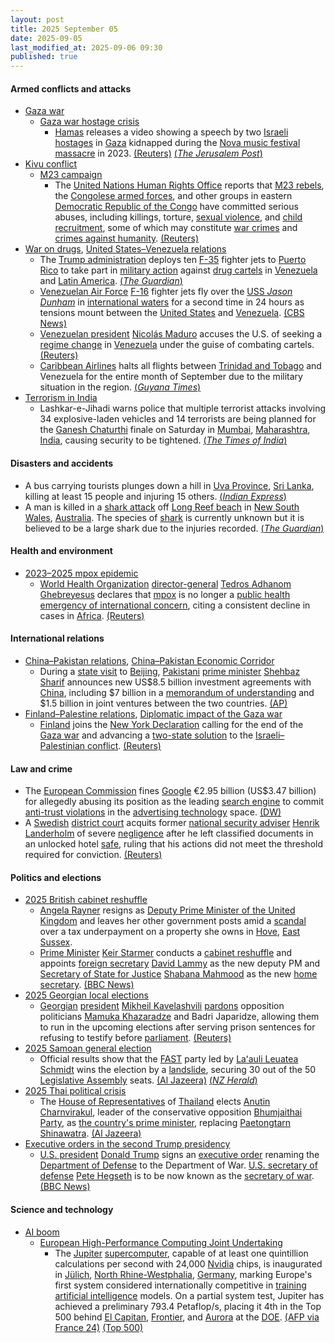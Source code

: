 ```yaml
---
layout: post
title: 2025 September 05
date: 2025-09-05
last_modified_at: 2025-09-06 09:30
published: true
---
```



#### Armed conflicts and attacks

* [Gaza war](https://en.wikipedia.org/wiki/Gaza_war "Gaza war")
  * [Gaza war hostage crisis](https://en.wikipedia.org/wiki/Gaza_war_hostage_crisis "Gaza war hostage crisis")
    * [Hamas](https://en.wikipedia.org/wiki/Hamas "Hamas") releases a video showing a speech by two [Israeli](https://en.wikipedia.org/wiki/Israelis "Israelis") [hostages](https://en.wikipedia.org/wiki/Hostage "Hostage") in [Gaza](https://en.wikipedia.org/wiki/Gaza_Strip "Gaza Strip") kidnapped during the [Nova music festival massacre](https://en.wikipedia.org/wiki/Nova_music_festival_massacre "Nova music festival massacre") in 2023. [(Reuters)](https://www.reuters.com/world/middle-east/hamas-releases-video-israeli-hostages-held-gaza-2025-09-05/) [(*The Jerusalem Post*)](https://www.jpost.com/israel-news/defense-news/article-866456)
* [Kivu conflict](https://en.wikipedia.org/wiki/Kivu_conflict "Kivu conflict")
  * [M23 campaign](https://en.wikipedia.org/wiki/M23_campaign_%282022%E2%80%93present%29 "M23 campaign (2022–present)")
    * The [United Nations Human Rights Office](https://en.wikipedia.org/wiki/United_Nations_Human_Rights_Office "United Nations Human Rights Office") reports that [M23 rebels](https://en.wikipedia.org/wiki/March_23_Movement "March 23 Movement"), the [Congolese armed forces](https://en.wikipedia.org/wiki/Armed_Forces_of_the_Democratic_Republic_of_the_Congo "Armed Forces of the Democratic Republic of the Congo"), and other groups in eastern [Democratic Republic of the Congo](https://en.wikipedia.org/wiki/Democratic_Republic_of_the_Congo "Democratic Republic of the Congo") have committed serious abuses, including killings, torture, [sexual violence](https://en.wikipedia.org/wiki/Sexual_violence "Sexual violence"), and [child recruitment](https://en.wikipedia.org/wiki/Children_in_the_military "Children in the military"), some of which may constitute [war crimes](https://en.wikipedia.org/wiki/War_crime "War crime") and [crimes against humanity](https://en.wikipedia.org/wiki/Crimes_against_humanity "Crimes against humanity"). [(Reuters)](https://www.reuters.com/world/africa/m23-congolese-forces-may-have-committed-war-crimes-congo-un-rights-report-finds-2025-09-05/)
* [War on drugs](https://en.wikipedia.org/wiki/War_on_drugs "War on drugs"), [United States–Venezuela relations](https://en.wikipedia.org/wiki/United_States%E2%80%93Venezuela_relations "United States–Venezuela relations")
  * The [Trump administration](https://en.wikipedia.org/wiki/Second_presidency_of_Donald_Trump "Second presidency of Donald Trump") deploys ten [F-35](https://en.wikipedia.org/wiki/Lockheed_Martin_F-35_Lightning_II "Lockheed Martin F-35 Lightning II") fighter jets to [Puerto Rico](https://en.wikipedia.org/wiki/Puerto_Rico "Puerto Rico") to take part in [military action](https://en.wikipedia.org/wiki/Military_action "Military action") against [drug cartels](https://en.wikipedia.org/wiki/Drug_cartel "Drug cartel") in [Venezuela](https://en.wikipedia.org/wiki/Venezuela "Venezuela") and [Latin America](https://en.wikipedia.org/wiki/Latin_America "Latin America"). [(*The Guardian*)](https://www.theguardian.com/us-news/2025/sep/05/trump-fighter-planes-puerto-rico-venezuela-drug-cartel)
  * [Venezuelan Air Force](https://en.wikipedia.org/wiki/Bolivarian_Military_Aviation_of_Venezuela "Bolivarian Military Aviation of Venezuela") [F-16](https://en.wikipedia.org/wiki/General_Dynamics_F-16_Fighting_Falcon "General Dynamics F-16 Fighting Falcon") fighter jets fly over the [USS *Jason Dunham*](https://en.wikipedia.org/wiki/USS_Jason_Dunham "USS Jason Dunham") in [international waters](https://en.wikipedia.org/wiki/International_waters "International waters") for a second time in 24 hours as tensions mount between the [United States](https://en.wikipedia.org/wiki/United_States "United States") and [Venezuela](https://en.wikipedia.org/wiki/Venezuela "Venezuela"). [(CBS News)](https://www.cbsnews.com/news/venezuela-flies-military-aircraft-over-u-s-navy-ship-for-second-time-uss-jason-dunham/)
  * [Venezuelan president](https://en.wikipedia.org/wiki/President_of_Venezuela "President of Venezuela") [Nicolás Maduro](https://en.wikipedia.org/wiki/Nicol%C3%A1s_Maduro "Nicolás Maduro") accuses the U.S. of seeking a [regime change](https://en.wikipedia.org/wiki/Regime_change "Regime change") in [Venezuela](https://en.wikipedia.org/wiki/Venezuela "Venezuela") under the guise of combating cartels. [(Reuters)](https://www.reuters.com/world/americas/trump-plays-down-possible-regime-change-venezuela-us-deploys-stealth-fighter-2025-09-05/)
  * [Caribbean Airlines](https://en.wikipedia.org/wiki/Caribbean_Airlines "Caribbean Airlines") halts all flights between [Trinidad and Tobago](https://en.wikipedia.org/wiki/Trinidad_and_Tobago "Trinidad and Tobago") and Venezuela for the entire month of September due to the military situation in the region. [(*Guyana Times*)](https://guyanatimesgy.com/caribbean-airlines-halts-all-tt-venezuela-flights-with-immediate-effect/)
* [Terrorism in India](https://en.wikipedia.org/wiki/Terrorism_in_India "Terrorism in India")
  * Lashkar-e-Jihadi warns police that multiple terrorist attacks involving 34 explosive-laden vehicles and 14 terrorists are being planned for the [Ganesh Chaturthi](https://en.wikipedia.org/wiki/Ganesh_Chaturthi "Ganesh Chaturthi") finale on Saturday in [Mumbai](https://en.wikipedia.org/wiki/Mumbai "Mumbai"), [Maharashtra](https://en.wikipedia.org/wiki/Maharashtra "Maharashtra"), [India](https://en.wikipedia.org/wiki/India "India"), causing security to be tightened. [(*The Times of India*)](https://timesofindia.indiatimes.com/city/mumbai/34-human-bombs-planted-in-vehicles-mumbai-police-receive-terror-threat-on-whatsapp-lashkar-e-jihadi-message-cites-14-pakistani-terrorists-14kg-rdx/articleshow/123713402.cms)

#### Disasters and accidents

* A bus carrying tourists plunges down a hill in [Uva Province](https://en.wikipedia.org/wiki/Uva_Province "Uva Province"), [Sri Lanka](https://en.wikipedia.org/wiki/Sri_Lanka "Sri Lanka"), killing at least 15 people and injuring 15 others. [(*Indian Express*)](https://indianexpress.com/article/world/sri-lanka-bus-crash-deaths-10231848/)
* A man is killed in a [shark attack](https://en.wikipedia.org/wiki/Shark_attack "Shark attack") off [Long Reef beach](https://en.wikipedia.org/wiki/Long_Reef_%28New_South_Wales%29 "Long Reef (New South Wales)") in [New South Wales](https://en.wikipedia.org/wiki/New_South_Wales "New South Wales"), [Australia](https://en.wikipedia.org/wiki/Australia "Australia"). The species of [shark](https://en.wikipedia.org/wiki/Shark "Shark") is currently unknown but it is believed to be a large shark due to the injuries recorded. [(*The Guardian*)](https://www.theguardian.com/australia-news/2025/sep/06/fatal-shark-attack-long-reef-beach-sydney-northern-beaches-nsw)

#### Health and environment

* [2023–2025 mpox epidemic](https://en.wikipedia.org/wiki/2023%E2%80%932025_mpox_epidemic "2023–2025 mpox epidemic")
  * [World Health Organization](https://en.wikipedia.org/wiki/World_Health_Organization "World Health Organization") [director-general](https://en.wikipedia.org/wiki/Director-General_of_the_World_Health_Organization "Director-General of the World Health Organization") [Tedros Adhanom Ghebreyesus](https://en.wikipedia.org/wiki/Tedros_Adhanom_Ghebreyesus "Tedros Adhanom Ghebreyesus") declares that [mpox](https://en.wikipedia.org/wiki/Mpox "Mpox") is no longer a [public health emergency of international concern](https://en.wikipedia.org/wiki/Public_health_emergency_of_international_concern "Public health emergency of international concern"), citing a consistent decline in cases in [Africa](https://en.wikipedia.org/wiki/Africa "Africa"). [(Reuters)](https://www.reuters.com/business/healthcare-pharmaceuticals/mpox-no-longer-an-emergency-concerns-remain-health-body-says-2025-09-05/)

#### International relations

* [China–Pakistan relations](https://en.wikipedia.org/wiki/China%E2%80%93Pakistan_relations "China–Pakistan relations"), [China–Pakistan Economic Corridor](https://en.wikipedia.org/wiki/China%E2%80%93Pakistan_Economic_Corridor "China–Pakistan Economic Corridor")
  * During a [state visit](https://en.wikipedia.org/wiki/State_visit "State visit") to [Beijing](https://en.wikipedia.org/wiki/Beijing "Beijing"), [Pakistani](https://en.wikipedia.org/wiki/Pakistan "Pakistan") [prime minister](https://en.wikipedia.org/wiki/Prime_Minister_of_Pakistan "Prime Minister of Pakistan") [Shehbaz Sharif](https://en.wikipedia.org/wiki/Shehbaz_Sharif "Shehbaz Sharif") announces new US$8.5 billion investment agreements with [China](https://en.wikipedia.org/wiki/China "China"), including $7 billion in a [memorandum of understanding](https://en.wikipedia.org/wiki/Memorandum_of_understanding "Memorandum of understanding") and $1.5 billion in joint ventures between the two countries. [(AP)](https://apnews.com/article/pakistan-china-investment-agreement-beijing-70ca7b7098c11acf9a9d520328476c68)
* [Finland–Palestine relations](https://en.wikipedia.org/wiki/Finland%E2%80%93Palestine_relations "Finland–Palestine relations"), [Diplomatic impact of the Gaza war](https://en.wikipedia.org/wiki/Diplomatic_impact_of_the_Gaza_war "Diplomatic impact of the Gaza war")
  * [Finland](https://en.wikipedia.org/wiki/Finland "Finland") joins the [New York Declaration](https://en.wikipedia.org/wiki/July_2025_Conference_on_the_Implementation_of_the_Two-State_Solution#New_York_Declaration "July 2025 Conference on the Implementation of the Two-State Solution") calling for the end of the [Gaza war](https://en.wikipedia.org/wiki/Gaza_war "Gaza war") and advancing a [two-state solution](https://en.wikipedia.org/wiki/Two-state_solution "Two-state solution") to the [Israeli–Palestinian conflict](https://en.wikipedia.org/wiki/Israeli%E2%80%93Palestinian_conflict "Israeli–Palestinian conflict"). [(Reuters)](https://www.reuters.com/world/middle-east/finland-joins-declaration-two-state-solution-between-israel-palestinians-2025-09-05/)

#### Law and crime

* The [European Commission](https://en.wikipedia.org/wiki/European_Commission "European Commission") fines [Google](https://en.wikipedia.org/wiki/Google_Inc. "Google Inc.") €2.95 billion (US$3.47 billion) for allegedly abusing its position as the leading [search engine](https://en.wikipedia.org/wiki/Search_engine "Search engine") to commit [anti-trust violations](https://en.wikipedia.org/wiki/Competition_law "Competition law") in the [advertising technology](https://en.wikipedia.org/wiki/Online_advertising "Online advertising") space. [(DW)](https://www.dw.com/en/european-commission-fines-google-in-ad-tech-antitrust-case/a-73899986)
* A [Swedish](https://en.wikipedia.org/wiki/Sweden "Sweden") [district court](https://en.wikipedia.org/wiki/District_courts_of_Sweden "District courts of Sweden") acquits former [national security adviser](https://en.wikipedia.org/wiki/National_Security_Council_%28Sweden%29 "National Security Council (Sweden)") [Henrik Landerholm](https://en.wikipedia.org/wiki/Henrik_Landerholm "Henrik Landerholm") of severe [negligence](https://en.wikipedia.org/wiki/Negligence "Negligence") after he left classified documents in an unlocked hotel [safe](https://en.wikipedia.org/wiki/Safe "Safe"), ruling that his actions did not meet the threshold required for conviction. [(Reuters)](https://www.reuters.com/world/swedish-ex-national-security-adviser-cleared-negligence-case-2025-09-05/)

#### Politics and elections

* [2025 British cabinet reshuffle](https://en.wikipedia.org/wiki/2025_British_cabinet_reshuffle "2025 British cabinet reshuffle")
  * [Angela Rayner](https://en.wikipedia.org/wiki/Angela_Rayner "Angela Rayner") resigns as [Deputy Prime Minister of the United Kingdom](https://en.wikipedia.org/wiki/Deputy_Prime_Minister_of_the_United_Kingdom "Deputy Prime Minister of the United Kingdom") and leaves her other government posts amid a [scandal](https://en.wikipedia.org/wiki/Scandal "Scandal") over a tax underpayment on a property she owns in [Hove](https://en.wikipedia.org/wiki/Hove "Hove"), [East Sussex](https://en.wikipedia.org/wiki/East_Sussex "East Sussex").
  * [Prime Minister](https://en.wikipedia.org/wiki/Prime_Minister_of_the_United_Kingdom "Prime Minister of the United Kingdom") [Keir Starmer](https://en.wikipedia.org/wiki/Keir_Starmer "Keir Starmer") conducts a [cabinet reshuffle](https://en.wikipedia.org/wiki/Cabinet_reshuffle "Cabinet reshuffle") and appoints [foreign secretary](https://en.wikipedia.org/wiki/Foreign_Secretary_%28United_Kingdom%29 "Foreign Secretary (United Kingdom)") [David Lammy](https://en.wikipedia.org/wiki/David_Lammy "David Lammy") as the new deputy PM and [Secretary of State for Justice](https://en.wikipedia.org/wiki/Secretary_of_State_for_Justice "Secretary of State for Justice") [Shabana Mahmood](https://en.wikipedia.org/wiki/Shabana_Mahmood "Shabana Mahmood") as the new [home secretary](https://en.wikipedia.org/wiki/Home_secretary "Home secretary"). [(BBC News)](https://www.bbc.co.uk/news/live/c0lk8ye1979t)
* [2025 Georgian local elections](https://en.wikipedia.org/wiki/2025_Georgian_local_elections "2025 Georgian local elections")
  * [Georgian](https://en.wikipedia.org/wiki/Georgia_%28country%29 "Georgia (country)") [president](https://en.wikipedia.org/wiki/President_of_Georgia "President of Georgia") [Mikheil Kavelashvili](https://en.wikipedia.org/wiki/Mikheil_Kavelashvili "Mikheil Kavelashvili") [pardons](https://en.wikipedia.org/wiki/Pardon "Pardon") opposition politicians [Mamuka Khazaradze](https://en.wikipedia.org/wiki/Mamuka_Khazaradze "Mamuka Khazaradze") and Badri Japaridze, allowing them to run in the upcoming elections after serving prison sentences for refusing to testify before [parliament](https://en.wikipedia.org/wiki/Parliament_of_Georgia "Parliament of Georgia"). [(Reuters)](http://reuters.com/world/georgian-president-pardons-two-opposition-politicians-ahead-municipal-elections-2025-09-05/)
* [2025 Samoan general election](https://en.wikipedia.org/wiki/2025_Samoan_general_election "2025 Samoan general election")
  * Official results show that the [FAST](https://en.wikipedia.org/wiki/Fa%CA%BBatuatua_i_le_Atua_Samoa_ua_Tasi "Faʻatuatua i le Atua Samoa ua Tasi") party led by [Laʻauli Leuatea Schmidt](https://en.wikipedia.org/wiki/La%CA%BBauli_Leuatea_Schmidt "Laʻauli Leuatea Schmidt") wins the election by a [landslide](https://en.wikipedia.org/wiki/Landslide_victory "Landslide victory"), securing 30 out of the 50 [Legislative Assembly](https://en.wikipedia.org/wiki/Legislative_Assembly_of_Samoa "Legislative Assembly of Samoa") seats. [(Al Jazeera)](https://www.aljazeera.com/news/2025/9/5/fast-to-retain-power-after-samoan-election-victory-confirmed) [(*NZ Herald*)](https://www.nzherald.co.nz/nz/samoa-general-election-final-vote-count-completed-official-results-due-tonight/4UFSJ7LK2BFABCFAQI4CKZQJ6M/)
* [2025 Thai political crisis](https://en.wikipedia.org/wiki/2025_Thai_political_crisis "2025 Thai political crisis")
  * The [House of Representatives](https://en.wikipedia.org/wiki/House_of_Representatives_%28Thailand%29 "House of Representatives (Thailand)") of [Thailand](https://en.wikipedia.org/wiki/Thailand "Thailand") elects [Anutin Charnvirakul](https://en.wikipedia.org/wiki/Anutin_Charnvirakul "Anutin Charnvirakul"), leader of the conservative opposition [Bhumjaithai Party](https://en.wikipedia.org/wiki/Bhumjaithai_Party "Bhumjaithai Party"), as [the country's prime minister](https://en.wikipedia.org/wiki/Prime_Minister_of_Thailand "Prime Minister of Thailand"), replacing [Paetongtarn Shinawatra](https://en.wikipedia.org/wiki/Paetongtarn_Shinawatra "Paetongtarn Shinawatra"). [(Al Jazeera)](https://www.aljazeera.com/news/2025/9/5/thai-parliament-elects-anutin-charnvirakul-as-prime-minister-2)
* [Executive orders in the second Trump presidency](https://en.wikipedia.org/wiki/List_of_executive_orders_in_the_second_Trump_presidency "List of executive orders in the second Trump presidency")
  * [U.S. president](https://en.wikipedia.org/wiki/President_of_the_United_States "President of the United States") [Donald Trump](https://en.wikipedia.org/wiki/Donald_Trump "Donald Trump") signs an [executive order](https://en.wikipedia.org/wiki/Executive_order "Executive order") renaming the [Department of Defense](https://en.wikipedia.org/wiki/United_States_Department_of_Defense "United States Department of Defense") to the Department of War. [U.S. secretary of defense](https://en.wikipedia.org/wiki/United_States_Secretary_of_Defense "United States Secretary of Defense") [Pete Hegseth](https://en.wikipedia.org/wiki/Pete_Hegseth "Pete Hegseth") is to be now known as the [secretary of war](https://en.wikipedia.org/wiki/United_States_Secretary_of_War "United States Secretary of War"). [(BBC News)](https://www.bbc.co.uk/news/articles/cgr9r4qr0ppo)

#### Science and technology

* [AI boom](https://en.wikipedia.org/wiki/AI_boom "AI boom")
  * [European High-Performance Computing Joint Undertaking](https://en.wikipedia.org/wiki/European_High-Performance_Computing_Joint_Undertaking "European High-Performance Computing Joint Undertaking")
    * The [Jupiter](https://en.wikipedia.org/wiki/Jupiter_Booster "Jupiter Booster") [supercomputer](https://en.wikipedia.org/wiki/Supercomputer "Supercomputer"), capable of at least one quintillion calculations per second with 24,000 [Nvidia](https://en.wikipedia.org/wiki/Nvidia "Nvidia") chips, is inaugurated in [Jülich](https://en.wikipedia.org/wiki/J%C3%BClich "Jülich"), [North Rhine-Westphalia](https://en.wikipedia.org/wiki/North_Rhine-Westphalia "North Rhine-Westphalia"), [Germany](https://en.wikipedia.org/wiki/Germany "Germany"), marking Europe's first system considered internationally competitive in [training](https://en.wikipedia.org/wiki/Machine_learning "Machine learning") [artificial intelligence](https://en.wikipedia.org/wiki/Artificial_intelligence "Artificial intelligence") models. On a partial system test, Jupiter has achieved a preliminary 793.4 Petaflop/s, placing it 4th in the Top 500 behind [El Capitan](https://en.wikipedia.org/wiki/El_Capitan_%28supercomputer%29 "El Capitan (supercomputer)"), [Frontier](https://en.wikipedia.org/wiki/Frontier_%28supercomputer%29 "Frontier (supercomputer)"), and [Aurora](https://en.wikipedia.org/wiki/Aurora_%28supercomputer%29 "Aurora (supercomputer)") at the [DOE](https://en.wikipedia.org/wiki/Department_of_Energy "Department of Energy"). [(AFP via France 24)](https://www.france24.com/en/live-news/20250905-merz-inaugurates-supercomputer-says-europe-can-catch-up-in-ai-race) [(Top 500)](https://top500.org/lists/top500/2025/06/)
